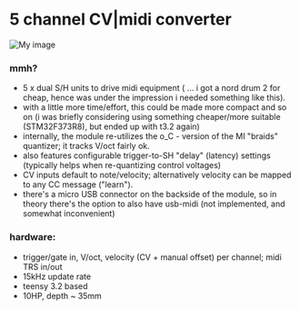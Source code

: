 5 channel CV|midi converter
===


![My image](https://c2.staticflickr.com/2/1780/43105246015_8cc601f7be_h.jpg)


### mmh?

- 5 x dual S/H units to drive midi equipment ( ... i got a nord drum 2 for cheap, hence was under the impression i needed something like this).
- with a little more time/effort, this could be made more compact and so on (i was briefly considering using something cheaper/more suitable (STM32F373R8), but ended up with t3.2 again)
- internally, the module re-utilizes the o_C - version of the MI "braids" quantizer; it tracks V/oct fairly ok.
- also features configurable trigger-to-SH "delay" (latency) settings (typically helps when re-quantizing control voltages)
- CV inputs default to note/velocity; alternatively velocity can be mapped to any CC message ("learn").
- there's a micro USB connector on the backside of the module, so in theory there's the option to also have usb-midi (not implemented, and somewhat inconvenient)

### hardware:

- trigger/gate in, V/oct, velocity (CV + manual offset) per channel; midi TRS in/out
- 15kHz update rate
- teensy 3.2 based
- 10HP, depth ~ 35mm

